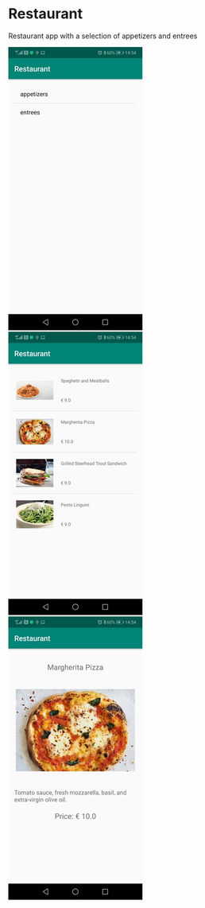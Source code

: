 # Restaurant

Restaurant app with a selection of appetizers and entrees

![Alt text](/homescreen_resized.jpg?raw=true "Portrait")
![Alt text](/entrees_resized.jpg?raw=true "Portrait")
![Alt text](/pizza_resized.jpg?raw=true "Portrait")

